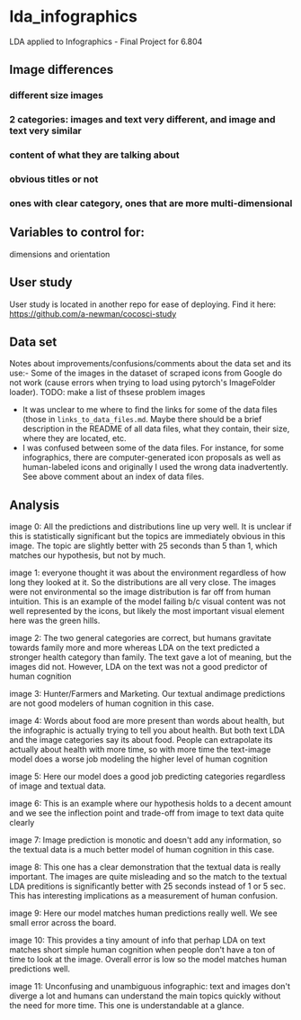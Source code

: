 # lda_infographics
LDA applied to Infographics - Final Project for 6.804

## Image differences
### different size images
### 2 categories: images and text very different, and image and text very similar
### content of what they are talking about
### obvious titles or not
### ones with clear category, ones that are more multi-dimensional

## Variables to control for:
dimensions and orientation

## User study 
User study is located in another repo for ease of deploying. Find it here: https://github.com/a-newman/cocosci-study

## Data set
Notes about improvements/confusions/comments about the data set and its use:- Some of the images in the dataset of scraped icons from Google do not work (cause errors when trying to load using pytorch's ImageFolder loader). TODO: make a list of thsese problem images 
- It was unclear to me where to find the links for some of the data files (those in `links_to_data_files.md`. Maybe there should be a brief description in the README of all data files, what they contain, their size, where they are located, etc. 
- I was confused between some of the data files. For instance, for some infographics, there are computer-generated icon proposals as well as human-labeled icons and originally I used the wrong data inadvertently. See above comment about an index of data files.



## Analysis
image 0: All the predictions and distributions line up very well. It is unclear if this is
statistically significant but the topics are immediately obvious in this image. The topic are
slightly better with 25 seconds than 5 than 1, which matches our hypothesis, but not by much.

image 1: everyone thought it was about the environment regardless of how long they looked at it. So
the distributions are all very close. The images were not environmental so the image distribution is
far off from human intuition. This is an example of the model failing b/c visual content was not
well represented by the icons, but likely the most important visual element here was the green
hills.

image 2: The two general categories are correct, but humans gravitate towards family more and more
whereas LDA on the text predicted a stronger health category than family. The text gave a lot of
meaning, but the images did not. However, LDA on the text was not a good predictor of human
cognition

image 3:  Hunter/Farmers and Marketing. Our textual andimage predictions are not good modelers of
human cognition in this case.

image 4: Words about food are more present than words about health, but the infographic is actually
trying to tell you about health. But both text LDA and the image categories say its about food.
People can extrapolate its actually about health with more time, so with more time the text-image
model does a worse job modeling the higher level of human cognition

image 5: Here our model does a good job predicting categories regardless of image and textual data.

image 6: This is an example where our hypothesis holds to a decent amount and we see the inflection
point and trade-off from image to text data quite clearly

image 7: Image prediction is monotic and doesn't add any information, so the textual data is a much
better model of human cognition in this case.

image 8: This one has a clear demonstration that the textual data is really important. The images
are quite misleading and so the match to the textual LDA preditions is significantly better with 25
seconds instead of 1 or 5 sec. This has interesting implications as a measurement of human
confusion.

image 9: Here our model matches human predictions really well. We see small error across the board.

image 10: This provides a tiny amount of info that perhap LDA on text matches short simple human
cognition when people don't have a ton of time to look at the image. Overall error is low so the
model matches human predictions well.

image 11: Unconfusing and unambiguous infographic: text and images don't diverge a lot and humans
can understand the main topics quickly without the need for more time. This one is understandable at a glance.
